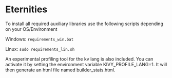 # Eternities

To install all required auxiliary libraries use the following scripts depending on your OS/Environment

Windows:
 ```requirements_win.bat```

Linux:
 ```sudo requirements_lin.sh```


 An experimental profiling tool for the kv lang is also included. You can activate it by setting the environment variable KIVY_PROFILE_LANG=1. It will then generate an html file named builder_stats.html.